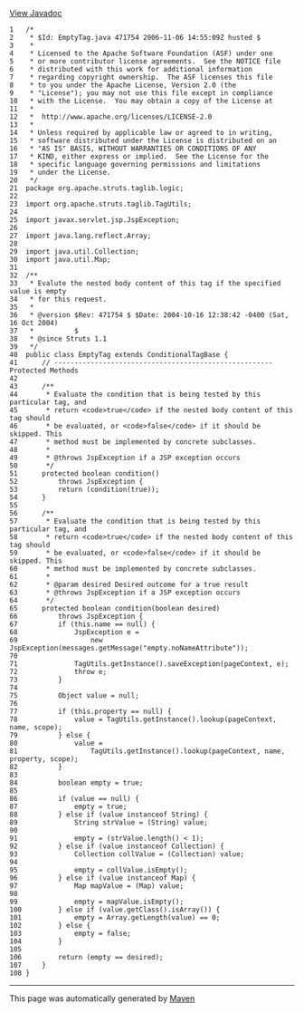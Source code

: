 [View Javadoc](../../../../../../apidocs/org/apache/struts/taglib/logic/EmptyTag.html.md)


    1   /*
    2    * $Id: EmptyTag.java 471754 2006-11-06 14:55:09Z husted $
    3    *
    4    * Licensed to the Apache Software Foundation (ASF) under one
    5    * or more contributor license agreements.  See the NOTICE file
    6    * distributed with this work for additional information
    7    * regarding copyright ownership.  The ASF licenses this file
    8    * to you under the Apache License, Version 2.0 (the
    9    * "License"); you may not use this file except in compliance
    10   * with the License.  You may obtain a copy of the License at
    11   *
    12   *  http://www.apache.org/licenses/LICENSE-2.0
    13   *
    14   * Unless required by applicable law or agreed to in writing,
    15   * software distributed under the License is distributed on an
    16   * "AS IS" BASIS, WITHOUT WARRANTIES OR CONDITIONS OF ANY
    17   * KIND, either express or implied.  See the License for the
    18   * specific language governing permissions and limitations
    19   * under the License.
    20   */
    21  package org.apache.struts.taglib.logic;
    22  
    23  import org.apache.struts.taglib.TagUtils;
    24  
    25  import javax.servlet.jsp.JspException;
    26  
    27  import java.lang.reflect.Array;
    28  
    29  import java.util.Collection;
    30  import java.util.Map;
    31  
    32  /**
    33   * Evalute the nested body content of this tag if the specified value is empty
    34   * for this request.
    35   *
    36   * @version $Rev: 471754 $ $Date: 2004-10-16 12:38:42 -0400 (Sat, 16 Oct 2004)
    37   *          $
    38   * @since Struts 1.1
    39   */
    40  public class EmptyTag extends ConditionalTagBase {
    41      // ------------------------------------------------------ Protected Methods
    42  
    43      /**
    44       * Evaluate the condition that is being tested by this particular tag, and
    45       * return <code>true</code> if the nested body content of this tag should
    46       * be evaluated, or <code>false</code> if it should be skipped. This
    47       * method must be implemented by concrete subclasses.
    48       *
    49       * @throws JspException if a JSP exception occurs
    50       */
    51      protected boolean condition()
    52          throws JspException {
    53          return (condition(true));
    54      }
    55  
    56      /**
    57       * Evaluate the condition that is being tested by this particular tag, and
    58       * return <code>true</code> if the nested body content of this tag should
    59       * be evaluated, or <code>false</code> if it should be skipped. This
    60       * method must be implemented by concrete subclasses.
    61       *
    62       * @param desired Desired outcome for a true result
    63       * @throws JspException if a JSP exception occurs
    64       */
    65      protected boolean condition(boolean desired)
    66          throws JspException {
    67          if (this.name == null) {
    68              JspException e =
    69                  new JspException(messages.getMessage("empty.noNameAttribute"));
    70  
    71              TagUtils.getInstance().saveException(pageContext, e);
    72              throw e;
    73          }
    74  
    75          Object value = null;
    76  
    77          if (this.property == null) {
    78              value = TagUtils.getInstance().lookup(pageContext, name, scope);
    79          } else {
    80              value =
    81                  TagUtils.getInstance().lookup(pageContext, name, property, scope);
    82          }
    83  
    84          boolean empty = true;
    85  
    86          if (value == null) {
    87              empty = true;
    88          } else if (value instanceof String) {
    89              String strValue = (String) value;
    90  
    91              empty = (strValue.length() < 1);
    92          } else if (value instanceof Collection) {
    93              Collection collValue = (Collection) value;
    94  
    95              empty = collValue.isEmpty();
    96          } else if (value instanceof Map) {
    97              Map mapValue = (Map) value;
    98  
    99              empty = mapValue.isEmpty();
    100         } else if (value.getClass().isArray()) {
    101             empty = Array.getLength(value) == 0;
    102         } else {
    103             empty = false;
    104         }
    105 
    106         return (empty == desired);
    107     }
    108 }

------------------------------------------------------------------------

This page was automatically generated by [Maven](http://maven.apache.org/)

